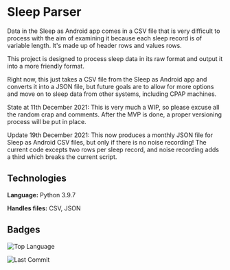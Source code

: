 # Sleep Parser

Data in the Sleep as Android app comes in a CSV file that is very difficult to process with the aim of examining it because each sleep record is of variable length. It's made up of header rows and values rows.

This project is designed to process sleep data in its raw format and output it into a more friendly format.

Right now, this just takes a CSV file from the Sleep as Android app and converts it into a JSON file, but future goals are to allow for more options and move on to sleep data from other systems, including CPAP machines.

State at 11th December 2021: This is very much a WIP, so please excuse all the random crap and comments. After the MVP is done, a proper versioning process will be put in place.

Update 19th December 2021: This now produces a monthly JSON file for Sleep as Android CSV files, but only if there is no noise recording! The current code excepts two rows per sleep record, and noise recording adds a third which breaks the current script.

## Technologies

**Language:** Python 3.9.7

**Handles files:** CSV, JSON

## Badges

![Top Language](https://img.shields.io/github/languages/top/GwynHannay/sleep-parser)

![Last Commit](https://img.shields.io/github/last-commit/GwynHannay/sleep-parser)
